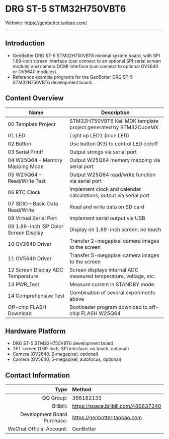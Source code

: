 # DRG ST-5 STM32H750VBT6

Website: <https://genbotter.taobao.com/>

---
## Introduction

* GenBotter DRG ST-5 STM32H750VBT6 minimal system board, with SPI 1.69-inch screen interface (can connect to an optional SPI serial screen module) and camera DCMI interface (can connect to optional OV2640 or OV5640 modules).
* Reference example programs for the GenBotter DRG ST-5 STM32H750VBT6 development board.

## Content Overview

| Name | Description |
|--|--|
| 00 Template Project | STM32H750VBT6 Keil MDK template project generated by STM32CubeMX |
| 01 LED | Light up LED1 (blue LED) |
| 02 Button | Use button (K3) to control LED on/off |
| 03 Serial Printf | Output strings via serial port |
| 04 W25Q64 – Memory Mapping Mode | Output W25Q64 memory mapping via serial port |
| 05 W25Q64 – Read/Write Test | Output W25Q64 read/write function via serial port |
| 06 RTC Clock | Implement clock and calendar calculations, output via serial port |
| 07 SDIO – Basic Data Read/Write | Read and write data on SD card |
| 08 Virtual Serial Port | Implement serial output via USB |
| 09 1.69-inch ISP Color Screen Display | Display on 1.69-inch screen, no touch |
| 10 OV2640 Driver | Transfer 2-megapixel camera images to the screen |
| 11 OV5640 Driver | Transfer 5-megapixel camera images to the screen |
| 12 Screen Display ADC Temperature | Screen displays internal ADC measured temperature, voltage, etc. |
| 13 PWR_Test | Measure current in STANDBY mode |
| 14 Comprehensive Test | Combination of several experiments above |
| Off-chip FLASH Download | Bootloader program download to off-chip FLASH W25Q64 |

## Hardware Platform

* DRG ST-5 STM32H750VBT6 development board
* TFT screen (1.69-inch, SPI interface, no touch, optional)
* Camera (OV2640, 2-megapixel, optional)
* Camera (OV5640, 5-megapixel, autofocus, optional)

## Contact Information

| Type | Method |
|--:|:--|
| QQ Group: | 366182133 |
| Bilibili: | <https://space.bilibili.com/486637340> |
| Development Board Purchase: | <https://genbotter.taobao.com> |
| WeChat Official Account: | GenBotter |
